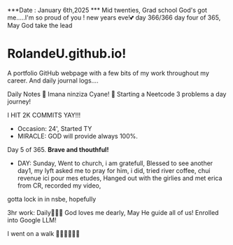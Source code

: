 ***Date : January 6th,2025 *** Mid twenties, Grad school God's got me.....I'm so proud of you ! new years eve!💕 day 366/366 day four of 365, May God take the lead
# RolandeU.github.io!

A portfolio GitHub webpage with a few bits of my work throughout my career. And daily journal logs....


Daily Notes
💚 Imana ninziza Cyane! 
💚 Starting a Neetcode 3 problems a day journey!

I HIT 2K COMMITS YAY!!!

- Occasion: 24', Started TY 
- MIRACLE: GOD will provide always 100%.

Day 5 of 365. **Brave and thouthful!** 
- DAY: Sunday, Went to church, i am gratefull, Blessed to see another day1, my lyft asked me to pray for him, i did, tried river coffee, chui revenue ici pour mes etudes, Hanged out with the girlies and met erica from CR, recorded my video, 

gotta lock in in nsbe, hopefully 

3hr work: Daily💚💚💚
God loves me dearly, May He guide all of  us!
Enrolled into Google LLM! 

I went on a walk 💚💚💚💚💚💚
